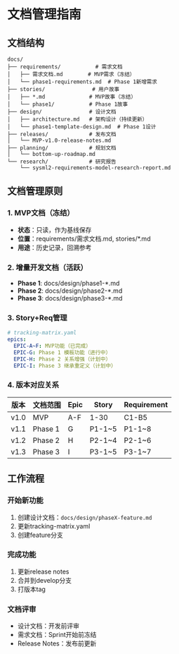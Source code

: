 # 文档管理指南

## 文档结构

```
docs/
├── requirements/           # 需求文档
│   ├── 需求文档.md        # MVP需求（冻结）
│   └── phase1-requirements.md  # Phase 1新增需求
├── stories/               # 用户故事
│   ├── *.md              # MVP故事（冻结）
│   └── phase1/           # Phase 1故事
├── design/               # 设计文档
│   ├── architecture.md   # 架构设计（持续更新）
│   └── phase1-template-design.md  # Phase 1设计
├── releases/             # 发布文档
│   └── MVP-v1.0-release-notes.md
├── planning/             # 规划文档
│   └── bottom-up-roadmap.md
└── research/             # 研究报告
    └── sysml2-requirements-model-research-report.md
```

## 文档管理原则

### 1. MVP文档（冻结）
- **状态**：只读，作为基线保存
- **位置**：requirements/需求文档.md, stories/*.md
- **用途**：历史记录，回溯参考

### 2. 增量开发文档（活跃）
- **Phase 1**: docs/design/phase1-*.md
- **Phase 2**: docs/design/phase2-*.md
- **Phase 3**: docs/design/phase3-*.md

### 3. Story+Req管理
```yaml
# tracking-matrix.yaml
epics:
  EPIC-A~F: MVP功能（已完成）
  EPIC-G: Phase 1 模板功能（进行中）
  EPIC-H: Phase 2 关系增强（计划中）
  EPIC-I: Phase 3 继承重定义（计划中）
```

### 4. 版本对应关系
| 版本 | 文档范围 | Epic | Story | Requirement |
|-----|---------|------|-------|-------------|
| v1.0 | MVP | A-F | 1-30 | C1-B5 |
| v1.1 | Phase 1 | G | P1-1~5 | P1-1~8 |
| v1.2 | Phase 2 | H | P2-1~4 | P2-1~6 |
| v1.3 | Phase 3 | I | P3-1~5 | P3-1~7 |

## 工作流程

### 开始新功能
1. 创建设计文档：`docs/design/phaseX-feature.md`
2. 更新tracking-matrix.yaml
3. 创建feature分支

### 完成功能
1. 更新release notes
2. 合并到develop分支
3. 打版本tag

### 文档评审
- 设计文档：开发前评审
- 需求文档：Sprint开始前冻结
- Release Notes：发布前更新